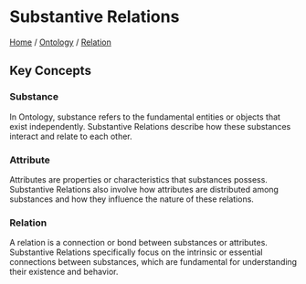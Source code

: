 # Substantive Relations

[Home](../../../../README.md) / [Ontology](../../../../ontology/README.md) / [Relation](../../../ontology/relation/README.md)

## Key Concepts

### Substance

In Ontology, substance refers to the fundamental entities or objects that exist independently. Substantive Relations describe how these substances interact and relate to each other.

### Attribute

Attributes are properties or characteristics that substances possess. Substantive Relations also involve how attributes are distributed among substances and how they influence the nature of these relations.

### Relation

A relation is a connection or bond between substances or attributes. Substantive Relations specifically focus on the intrinsic or essential connections between substances, which are fundamental for understanding their existence and behavior.

